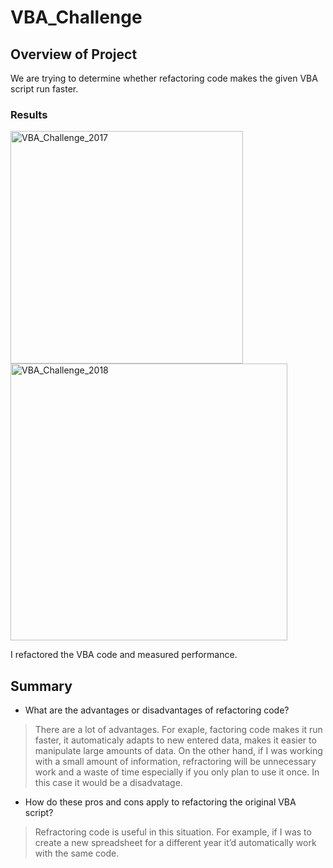 # VBA_Challenge

## Overview of Project
We are trying to determine whether refactoring code makes the given VBA script run faster. 


### Results

<img width="372" alt="VBA_Challenge_2017" src="https://user-images.githubusercontent.com/93845867/147183242-c45815f9-f3df-4c51-b3a3-05a931d4fb50.png">

<img width="443" alt="VBA_Challenge_2018" src="https://user-images.githubusercontent.com/93845867/147183252-6ff3177e-ab03-4dda-921a-e37f8543b32b.png">




I refactored the VBA code and measured performance. 

## Summary

- What are the advantages or disadvantages of refactoring code?

>There are a lot of advantages. For exaple, factoring code makes it run faster, it automaticaly adapts to new entered data, makes it easier to manipulate large amounts of data. On the other hand, if I was working with a small amount of information, refractoring will be unnecessary work and a waste of time especially if you only plan to use it once. In this case it would be a disadvatage. 


- How do these pros and cons apply to refactoring the original VBA script?

>Refractoring code is useful in this situation. For example, if I was to create a new spreadsheet for a different year it’d automatically work with the same code. 
